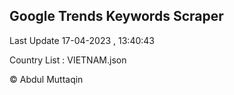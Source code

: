 

## Google Trends Keywords Scraper 
 
Last Update 17-04-2023 , 13:40:43

Country List :
VIETNAM.json



© Abdul Muttaqin 
